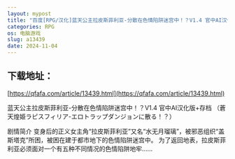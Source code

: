 ```yaml
---
layout: mypost
title: "百度[RPG/汉化]蓝天公主拉皮斯菲利亚-分散在色情陷阱迷宫中！？V1.4 官中AI汉化版+存档[新汉化][740M/百度]"
categories: RPG
os: 电脑游戏
slug: a13439
date: 2024-11-04
---
```


## 下载地址：

[https://qfafa.com/article/13439.html](https://qfafa.com/article/13439.html)

蓝天公主拉皮斯菲利亚-分散在色情陷阱迷宫中！？V1.4 官中AI汉化版+存档
（蒼天煌姫ラピスフィリア-エロトラップダンジョンに散る！？）
 
剧情简介
变身后的正义女主角“拉皮斯菲利亚”又名“水无月瑠璃”，被邪恶组织“盖斯塔克”所困，被困在建于都市地下的色情陷阱迷宫中。
为了返回地表，拉皮斯菲利亚必须面对一个有五种不同情况的色情陷阱地牢……